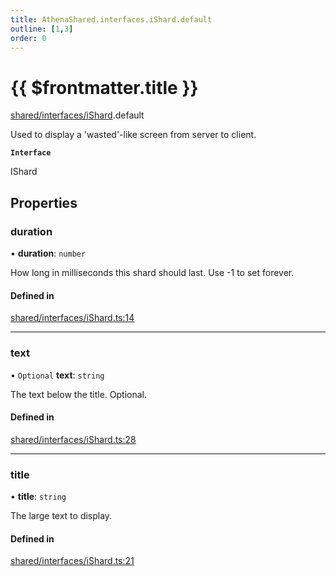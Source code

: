 ```yaml
---
title: AthenaShared.interfaces.iShard.default
outline: [1,3]
order: 0
---
```


# {{ $frontmatter.title }}


[shared/interfaces/iShard](../modules/shared_interfaces_iShard.md).default

Used to display a 'wasted'-like screen from server to client.

**`Interface`**

IShard

## Properties

### duration

• **duration**: `number`

How long in milliseconds this shard should last.
Use -1 to set forever.

#### Defined in

[shared/interfaces/iShard.ts:14](https://github.com/Stuyk/altv-athena/blob/7cb341a/src/core/shared/interfaces/iShard.ts#L14)

___

### text

• `Optional` **text**: `string`

The text below the title. Optional.

#### Defined in

[shared/interfaces/iShard.ts:28](https://github.com/Stuyk/altv-athena/blob/7cb341a/src/core/shared/interfaces/iShard.ts#L28)

___

### title

• **title**: `string`

The large text to display.

#### Defined in

[shared/interfaces/iShard.ts:21](https://github.com/Stuyk/altv-athena/blob/7cb341a/src/core/shared/interfaces/iShard.ts#L21)
